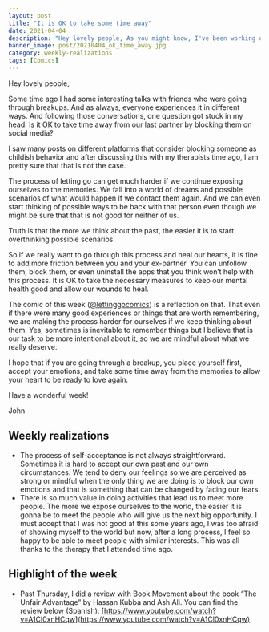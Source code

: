 ```yaml
---
layout: post
title: "It is OK to take some time away"
date: 2021-04-04
description: "Hey lovely people, As you might know, I've been working on a webcomic with my friend @dartvidgo about breakups and the process of l..."
banner_image: post/20210404_ok_time_away.jpg
category: weekly-realizations
tags: [Comics]
---
```


Hey lovely people,

Some time ago I had some interesting talks with friends who were going through breakups. And as always, everyone experiences it in different ways. 
And following those conversations, one question got stuck in my head: Is it OK to take time away from our last partner by blocking them on social media?

I saw many posts on different platforms that consider blocking someone as childish behavior and after discussing this with my therapists time ago, I am pretty sure that that is not the case.

The process of letting go can get much harder if we continue exposing ourselves to the memories. We fall into a world of dreams and possible scenarios of what would happen if we contact them again. And we can even start thinking of possible ways to be back with that person even though we might be sure that that is not good for neither of us.

Truth is that the more we think about the past, the easier it is to start overthinking possible scenarios.

So if we really want to go through this process and heal our hearts, it is fine to add more friction between you and your ex-partner. You can unfollow them, block them, or even uninstall the apps that you think won’t help with this process. It is OK to take the necessary measures to keep our mental health good and allow our wounds to heal.

The comic of this week ([@lettinggocomics](https://www.instagram.com/lettinggocomics/)) is a reflection on that. That even if there were many good experiences or things that are worth remembering, we are making the process harder for ourselves if we keep thinking about them. Yes, sometimes is inevitable to remember things but I believe that is our task to be more intentional about it, so we are mindful about what we really deserve.

I hope that if you are going through a breakup, you place yourself first, accept your emotions, and take some time away from the memories to allow your heart to be ready to love again.

Have a wonderful week!

John

## Weekly realizations

- The process of self-acceptance is not always straightforward. Sometimes it is hard to accept our own past and our own circumstances. We tend to deny our feelings so we are perceived as strong or mindful when the only thing we are doing is to block our own emotions and that is something that can be changed by facing our fears.
- There is so much value in doing activities that lead us to meet more people. The more we expose ourselves to the world, the easier it is gonna be to meet the people who will give us the next big opportunity. I must accept that I was not good at this some years ago, I was too afraid of showing myself to the world but now, after a long process, I feel so happy to be able to meet people with similar interests. This was all thanks to the therapy that I attended time ago.

## Highlight of the week

- Past Thursday, I did a review with Book Movement about the book “The Unfair Advantage” by Hassan Kubba and Ash Ali. You can find the review below (Spanish): [https://www.youtube.com/watch?v=A1Cl0xnHCqw](https://www.youtube.com/watch?v=A1Cl0xnHCqw)
